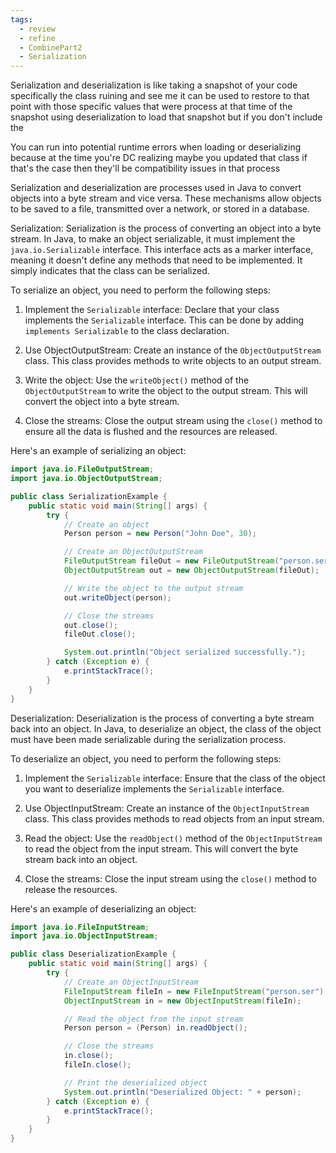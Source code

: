 ```yaml
---
tags:
  - review
  - refine
  - CombinePart2
  - Serialization
---
```


Serialization and deserialization is like taking a snapshot of your code specifically the class ruining and see me it can be used to restore to that point with those specific values that were process at that time of the snapshot using deserialization to load that snapshot but if you don't include the  
  
  
You can run into potential runtime errors when loading or deserializing because at the time you're DC realizing maybe you updated that class if that's the case then they'll be compatibility issues in that process




Serialization and deserialization are processes used in Java to convert objects into a byte stream and vice versa. These mechanisms allow objects to be saved to a file, transmitted over a network, or stored in a database.

Serialization:
Serialization is the process of converting an object into a byte stream. In Java, to make an object serializable, it must implement the `java.io.Serializable` interface. This interface acts as a marker interface, meaning it doesn't define any methods that need to be implemented. It simply indicates that the class can be serialized.

To serialize an object, you need to perform the following steps:

1. Implement the `Serializable` interface: Declare that your class implements the `Serializable` interface. This can be done by adding `implements Serializable` to the class declaration.

2. Use ObjectOutputStream: Create an instance of the `ObjectOutputStream` class. This class provides methods to write objects to an output stream.

3. Write the object: Use the `writeObject()` method of the `ObjectOutputStream` to write the object to the output stream. This will convert the object into a byte stream.

4. Close the streams: Close the output stream using the `close()` method to ensure all the data is flushed and the resources are released.

Here's an example of serializing an object:

```java
import java.io.FileOutputStream;
import java.io.ObjectOutputStream;

public class SerializationExample {
    public static void main(String[] args) {
        try {
            // Create an object
            Person person = new Person("John Doe", 30);

            // Create an ObjectOutputStream
            FileOutputStream fileOut = new FileOutputStream("person.ser");
            ObjectOutputStream out = new ObjectOutputStream(fileOut);

            // Write the object to the output stream
            out.writeObject(person);

            // Close the streams
            out.close();
            fileOut.close();

            System.out.println("Object serialized successfully.");
        } catch (Exception e) {
            e.printStackTrace();
        }
    }
}
```

Deserialization:
Deserialization is the process of converting a byte stream back into an object. In Java, to deserialize an object, the class of the object must have been made serializable during the serialization process.

To deserialize an object, you need to perform the following steps:

1. Implement the `Serializable` interface: Ensure that the class of the object you want to deserialize implements the `Serializable` interface.

2. Use ObjectInputStream: Create an instance of the `ObjectInputStream` class. This class provides methods to read objects from an input stream.

3. Read the object: Use the `readObject()` method of the `ObjectInputStream` to read the object from the input stream. This will convert the byte stream back into an object.

4. Close the streams: Close the input stream using the `close()` method to release the resources.

Here's an example of deserializing an object:

```java
import java.io.FileInputStream;
import java.io.ObjectInputStream;

public class DeserializationExample {
    public static void main(String[] args) {
        try {
            // Create an ObjectInputStream
            FileInputStream fileIn = new FileInputStream("person.ser");
            ObjectInputStream in = new ObjectInputStream(fileIn);

            // Read the object from the input stream
            Person person = (Person) in.readObject();

            // Close the streams
            in.close();
            fileIn.close();

            // Print the deserialized object
            System.out.println("Deserialized Object: " + person);
        } catch (Exception e) {
            e.printStackTrace();
        }
    }
}
```

